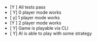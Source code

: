   - [Y ] All tests pass
  - [ Y] 0 player mode works
  - [ y] 1 player mode works
  - [Y ] 2 player mode works
  - [ Y] Game is playable via CLI
  - [ Y] AI is able to play with some strategy
